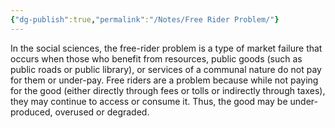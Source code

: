 ```yaml
---
{"dg-publish":true,"permalink":"/Notes/Free Rider Problem/"}
---
```


In the social sciences, the free-rider problem is a type of market failure that occurs when those who benefit from resources, public goods (such as public roads or public library), or services of a communal nature do not pay for them or under-pay. Free riders are a problem because while not paying for the good (either directly through fees or tolls or indirectly through taxes), they may continue to access or consume it. Thus, the good may be under-produced, overused or degraded.